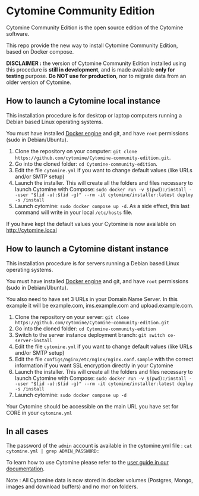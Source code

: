 # Cytomine Community Edition 

Cytomine Community Edition is the open source edition of the Cytomine software.

This repo provide the new way to install Cytomine Community Edition, based on Docker compose.

**DISCLAIMER :** the version of Cytomine Community Edition installed using this procedure is **still in development**, and is made available **only for testing** purpose. **Do NOT use for production**, nor to migrate data from an older version of Cytomine.

## How to launch a Cytomine local instance

This installation procedure is for desktop or laptop computers running a Debian based Linux operating systems. 

You must have installed [Docker engine](https://docs.docker.com/engine/install/) and git, and have `root` permissions (sudo in Debian/Ubuntu).

1. Clone the repository on your computer: `git clone https://github.com/cytomine/Cytomine-community-edition.git`.
2. Go into the cloned folder: `cd Cytomine-community-edition`.
4. Edit the file `cytomine.yml` if you want to change default values (like URLs and/or SMTP setup)
5. Launch the installer. This will create all the folders and files necessary to launch Cytomine with Compose: `sudo docker run -v $(pwd):/install --user "$(id -u):$(id -g)" --rm -it cytomine/installer:latest deploy -s /install`
6. Launch cytomine: `sudo docker compose up -d`. As a side effect, this last command will write in your local `/etc/hosts` file.

If you have kept the default values your Cytomine is now available on http://cytomine.local

## How to launch a Cytomine distant instance

This installation procedure is for servers running a Debian based Linux operating systems. 

You must have installed [Docker engine](https://docs.docker.com/engine/install/) and git, and have `root` permissions (sudo in Debian/Ubuntu).

You also need to have set 3 URLs in your Domain Name Server. In this example it will be example.com, ims.example.com and upload.example.com.

1. Clone the repository on your server: `git clone https://github.com/cytomine/Cytomine-community-edition.git`
2. Go into the cloned folder: `cd Cytomine-community-edition`
3. Switch to the server instance deployment branch: `git switch ce-server-install`
4. Edit the file `cytomine.yml` if you want to change default values (like URLs and/or SMTP setup)
5. Edit the file `configs/nginx/etc/nginx/nginx.conf.sample` with the correct information if you want SSL encryption directly in your Cytomine
6. Launch the installer. This will create all the folders and files necessary to launch Cytomine with Compose: `sudo docker run -v $(pwd):/install --user "$(id -u):$(id -g)" --rm -it cytomine/installer:latest deploy -s /install`
7. Launch cytomine: `sudo docker compose up -d`

Your Cytomine should be accessible on the main URL you have set for CORE in your `cytomine.yml`

## In all cases

The password of the `admin` account is available in the cytomine.yml file : `cat cytomine.yml | grep ADMIN_PASSWORD:`

To learn how to use Cytomine please refer to the [user guide in our documentation](https://doc.cytomine.org/user-guide/).

Note : All Cytomine data is now stored in docker volumes (Postgres, Mongo, images and download buffers) and no mor on folders.
